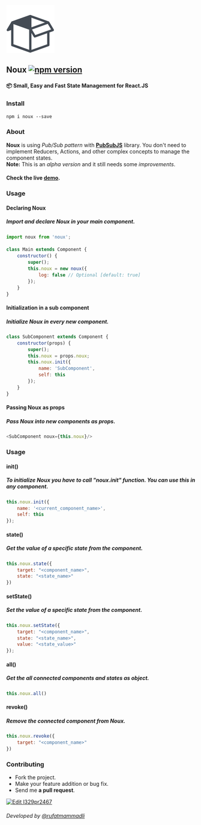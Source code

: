 ![](https://raw.githubusercontent.com/oop/noux/master/demo/public/logo.png)

Noux [![npm version](https://badge.fury.io/js/noux.svg)](https://badge.fury.io/js/noux)
-
#### 📦 Small, Easy and Fast State Management for React.JS
### Install
    npm i noux --save

### About
**Noux** is using *Pub/Sub pattern* with **[PubSubJS](https://github.com/mroderick/PubSubJS)** library. You don't need to implement Reducers, Actions, and other complex concepts to manage the component states.
<br/>**Note:** This is an *alpha version* and it still needs some *improvements*.

#### Check the live **[demo](https://codesandbox.io/s/l329pr2467?view=preview)**.

### Usage

#### Declaring Noux
##### Import and declare Noux in your main component.
```javascript
import noux from 'noux';

class Main extends Component {
    constructor() {
        super();
        this.noux = new noux({
            log: false // Optional [default: true]
        });
    }
}
```

#### Initialization in a sub component
##### Initialize Noux in every new component.
```javascript
class SubComponent extends Component {
    constructor(props) {
        super();
        this.noux = props.noux;
        this.noux.init({
            name: 'SubComponent',
            self: this
        });
    }
}
```

#### Passing Noux as props
##### Pass Noux into new components as props.
```javascript
<SubComponent noux={this.noux}/>
```

### Usage

#### init()
##### To initialize Noux you have to call "noux.init" function. You can use this in any component.
```javascript
this.noux.init({
    name: '<current_component_name>',
    self: this
});
```

#### state()
##### Get the value of a specific state from the component.
```javascript
this.noux.state({
    target: "<component_name>",
    state: "<state_name>"
})
```

#### setState()
##### Set the value of a specific state from the component.
```javascript
this.noux.setState({
    target: "<component_name>",
    state: "<state_name>",
    value: "<state_value>"
});
```

#### all()
##### Get the all connected components and states as object.
```javascript
this.noux.all()
```

#### revoke()
##### Remove the connected component from Noux.
```javascript
this.noux.revoke({
    target: "<component_name>"
})
```

### Contributing
* Fork the project.
* Make your feature addition or bug fix.
* Send me **a pull request**.

[![Edit l329pr2467](https://codesandbox.io/static/img/play-codesandbox.svg)](https://codesandbox.io/s/l329pr2467?view=preview)
###### Developed by [@rufatmammadli](https://twitter.com/rufatmammadli)